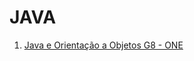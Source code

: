 # JAVA

<ol>
<li><a href="1. Java e Orientação a Objetos G8 - ONE/">Java e Orientação a Objetos G8 - ONE</a></li>
</ol>
